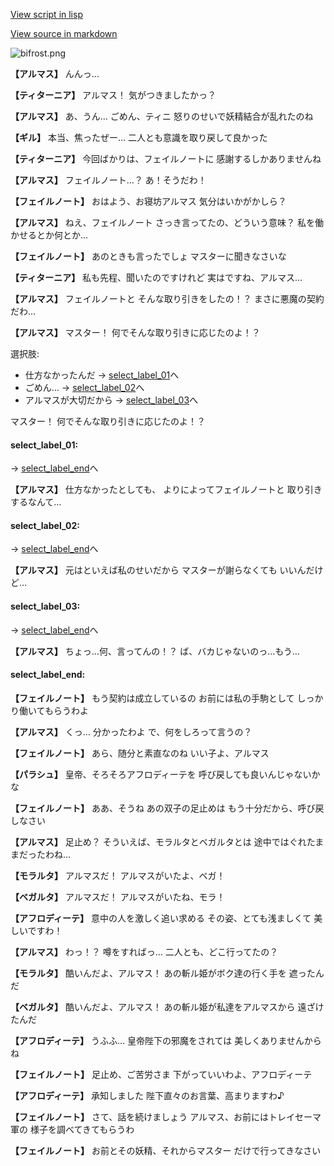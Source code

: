[View script in lisp](../scripts/100903010.txt)

[View source in markdown](100903010.md)

![bifrost.png](../images/backgrounds/bifrost.png)

**【アルマス】**
んんっ…

**【ティターニア】**
アルマス！
気がつきましたかっ？

**【アルマス】**
あ、うん…
ごめん、ティニ
怒りのせいで妖精結合が乱れたのね

**【ギル】**
本当、焦ったぜー…
二人とも意識を取り戻して良かった

**【ティターニア】**
今回ばかりは、フェイルノートに
感謝するしかありませんね

**【アルマス】**
フェイルノート…？
あ！そうだわ！

**【フェイルノート】**
おはよう、お寝坊アルマス
気分はいかがかしら？

**【アルマス】**
ねえ、フェイルノート
さっき言ってたの、どういう意味？
私を働かせるとか何とか…

**【フェイルノート】**
あのときも言ったでしょ
マスターに聞きなさいな

**【ティターニア】**
私も先程、聞いたのですけれど
実はですね、アルマス…

**【アルマス】**
フェイルノートと
そんな取り引きをしたの！？
まさに悪魔の契約だわ…

**【アルマス】**
マスター！
何でそんな取り引きに応じたのよ！？

選択肢:
- 仕方なかったんだ → [select_label_01](#select_label_01)へ
- ごめん… → [select_label_02](#select_label_02)へ
- アルマスが大切だから → [select_label_03](#select_label_03)へ


マスター！
何でそんな取り引きに応じたのよ！？

#### select_label_01:
 → [select_label_end](#select_label_end)へ

**【アルマス】**
仕方なかったとしても、
よりによってフェイルノートと
取り引きするなんて…

#### select_label_02:
 → [select_label_end](#select_label_end)へ

**【アルマス】**
元はといえば私のせいだから
マスターが謝らなくても
いいんだけど…

#### select_label_03:
 → [select_label_end](#select_label_end)へ

**【アルマス】**
ちょっ…何、言ってんの！？
ば、バカじゃないのっ…もう…

#### select_label_end:

**【フェイルノート】**
もう契約は成立しているの
お前には私の手駒として
しっかり働いてもらうわよ

**【アルマス】**
くっ…
分かったわよ
で、何をしろって言うの？

**【フェイルノート】**
あら、随分と素直なのね
いい子よ、アルマス

**【パラシュ】**
皇帝、そろそろアフロディーテを
呼び戻しても良いんじゃないかな

**【フェイルノート】**
ああ、そうね
あの双子の足止めは
もう十分だから、呼び戻しなさい

**【アルマス】**
足止め？
そういえば、モラルタとベガルタとは
途中ではぐれたままだったわね…

**【モラルタ】**
アルマスだ！
アルマスがいたよ、ベガ！

**【ベガルタ】**
アルマスだ！
アルマスがいたね、モラ！

**【アフロディーテ】**
意中の人を激しく追い求める
その姿、とても浅ましくて
美しいですわ！

**【アルマス】**
わっ！？
噂をすればっ…
二人とも、どこ行ってたの？

**【モラルタ】**
酷いんだよ、アルマス！
あの斬ル姫がボク達の行く手を
遮ったんだ

**【ベガルタ】**
酷いんだよ、アルマス！
あの斬ル姫が私達をアルマスから
遠ざけたんだ

**【アフロディーテ】**
うふふ…
皇帝陛下の邪魔をされては
美しくありませんからね

**【フェイルノート】**
足止め、ご苦労さま
下がっていいわよ、アフロディーテ

**【アフロディーテ】**
承知しました
陛下直々のお言葉、高まりますわ♪

**【フェイルノート】**
さて、話を続けましょう
アルマス、お前にはトレイセーマ軍の
様子を調べてきてもらうわ

**【フェイルノート】**
お前とその妖精、それからマスター
だけで行ってきなさい